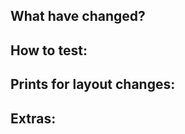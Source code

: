 <!-- [
    Title template
    (Added|Changed|Deprecated|Removed|Fixed|Security)[JIRA-XXX] - Changelog description of this changes

    The title will be used as the entry in the changelog for this changes. Please take time to write this the best way you can. To write better changelog messages, refer to https://keepachangelog.com/en/1.0.0/

    Added: for new features.
    Changed: for changes in existing functionality.
    Deprecated: for soon-to-be removed features.
    Removed: for now removed features.
    Fixed: for any bug fixes.
    Security: in case of vulnerabilities.
] -->

## What have changed?


## How to test:


## Prints for layout changes:


## Extras:
